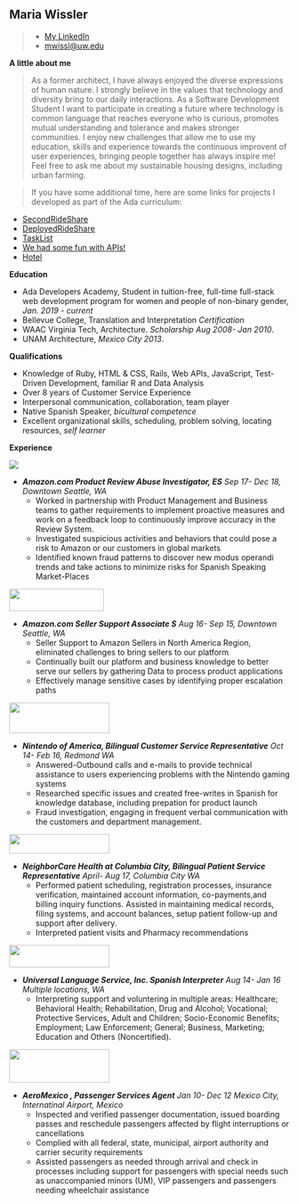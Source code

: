 
## Maria Wissler
> * [My LinkedIn](https://www.linkedin.com/in/maria-w-aaab9a15a/)
> * mwissl@uw.edu

**A little about me**

> As a former architect, I have always enjoyed the diverse expressions of human nature. I strongly believe in the values that technology and diversity bring to our daily interactions. As a Software Development Student I want to participate in creating a future where technology is common language that reaches everyone who is curious, promotes mutual understanding 
and tolerance and makes stronger communities. I enjoy new challenges that allow me to use my education, skills and experience towards the continuous improvent of user experiences, bringing people together has always inspire me! Feel free to ask me about my sustainable housing designs, including urban farming. 

> If you have some additional time, here are some links for projects I developed as part of the Ada curriculum:
* [SecondRideShare](https://github.com/MariaWissler/SeconRideShare)
* [DeployedRideShare](https://github.com/MariaWissler/RailsRidePairProject)
* [TaskList](https://github.com/MariaWissler/MyTaskList)
* [We had some fun with APIs!](https://github.com/MariaWissler/SlackAPIproject)
* [Hotel](https://github.com/MariaWissler/HotelExercise)


**Education**

* Ada Developers Academy, Student in tuition-free, full-time full-stack web development program for women and people of non-binary gender, _Jan. 2019 - current_
* Bellevue College, Translation and Interpretation _Certification_ 
* WAAC Virginia Tech, Architecture. _Scholarship Aug 2008- Jan 2010_.
* UNAM Architecture, _Mexico City 2013_.


**Qualifications**

* Knowledge of Ruby, HTML & CSS, Rails, Web APIs, JavaScript, Test-Driven Development, familiar R and Data Analysis
* Over 8 years of Customer Service Experience
* Interpersonal communication, collaboration, team player 
* Native Spanish Speaker, _bicultural competence_
* Excellent organizational skills, scheduling, problem solving, locating resources, _self learner_

**Experience**

![](http://media.corporate-ir.net/media_files/IROL/25/251199/Logo2017/Amazon/amazon_es_col_RGB-tn.png)
* **_Amazon.com Product Review Abuse Investigator, ES_** _Sep 17- Dec 18, Downtown Seattle, WA_
  * Worked in partnership with Product Management and Business teams to gather requirements to implement proactive measures and work on a feedback loop to continuously improve accuracy in the Review System. 
  * Investigated suspicious activities and behaviors that could pose a risk to Amazon or our customers in global markets
  * Identified known fraud patterns to discover new modus operandi trends and take actions to minimize risks for Spanish Speaking Market-Places

<img src="https://user-images.githubusercontent.com/31623564/56844897-09674e80-686d-11e9-8708-3f3cad3610ff.png" width="170" height="40" >

* **_Amazon.com Seller Support Associate S_** _Aug 16- Sep 15, Downtown Seattle, WA_ 
  * Seller Support to Amazon Sellers in North America Region, eliminated challenges to bring sellers to our platform
  * Continually built our platform and business knowledge to better serve our sellers by gathering Data to process product applications
  * Effectively manage sensitive cases by identifying proper escalation paths

<img src="https://user-images.githubusercontent.com/31623564/56844982-92cb5080-686e-11e9-8829-0417570d8673.png" width="180" height= "55">

* **_Nintendo of America, Bilingual Customer Service Representative_** _Oct 14- Feb 16, Redmond WA_
  * Answered-Outbound calls and e-mails to provide technical assistance to users experiencing problems with the Nintendo gaming systems  
  * Researched specific issues and created free-writes in Spanish for knowledge database, including prepation for product launch 
  * Fraud investigation, engaging in frequent verbal communication with the customers and department management.
  
<img src="https://user-images.githubusercontent.com/31623564/56845141-551bf700-6871-11e9-96a0-60266ab762b9.png" width="180" height= "35">

* **_NeighborCare Health at Columbia City, Bilingual Patient Service Representative_** _April- Aug 17, Columbia City WA_
  * Performed patient scheduling, registration processes, insurance verification, maintained account information, co-payments,and billing inquiry functions. Assisted in maintaining medical records, filing systems, and account balances, setup patient follow-up and support after delivery.
   * Interpreted patient visits and Pharmacy recommendations

<img src="https://user-images.githubusercontent.com/31623564/56844740-19c9fa00-686a-11e9-824c-64ae12abd0bb.png" width="180" height= "40">

* **_Universal Language Service, Inc. Spanish Interpreter_** _Aug 14- Jan 16 Multiple locations, WA_
  * Interpreting support and voluntering in multiple areas: Healthcare; Behavioral Health; Rehabilitation, Drug and Alcohol; Vocational; Protective Services, Adult and Children; Socio-Economic Benefits; Employment; Law Enforcement; General; Business, Marketing; Education and Others (Noncertified).

<img src="https://user-images.githubusercontent.com/31623564/56845203-35390300-6872-11e9-84e5-b7d917043017.png" width="180" height= "60">

* **_AeroMexico , Passenger Services Agent_** _Jan 10- Dec 12 Mexico City, Internatinal Airport, Mexico_
  * Inspected and verified passenger documentation, issued boarding passes and reschedule passengers affected by flight interruptions or cancellations
  * Complied with all federal, state, municipal, airport authority and carrier security requirements
  * Assisted passengers as needed through arrival and check in processes including support for passengers with special needs such as unaccompanied minors (UM), VIP passengers and passengers needing wheelchair assistance
  
